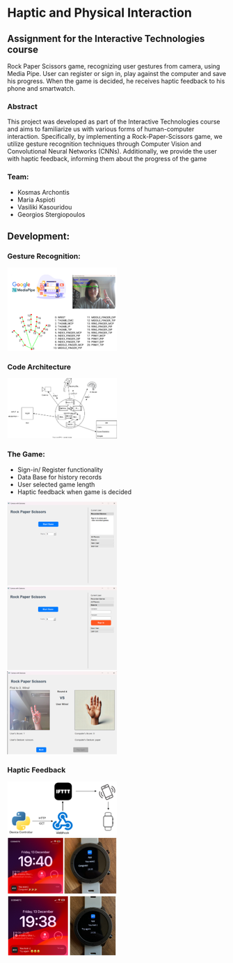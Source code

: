 <h1>Haptic and Physical Interaction</h1>
<h2>Assignment for the Interactive Technologies course</h2>

Rock Paper Scissors game, recognizing user gestures from camera, using Media Pipe.
User can register or sign in, play against the computer and save his progress. When the game is decided, he receives haptic feedback to his phone and smartwatch.

<h3>Abstract</h3>
This project was developed as part of the Interactive Technologies course and aims to familiarize us with various forms of human-computer interaction. Specifically, by implementing a Rock-Paper-Scissors game, we utilize gesture recognition techniques through Computer Vision and Convolutional Neural Networks (CNNs). Additionally, we provide the user with haptic feedback, informing them about the progress of the game

<p>
<h3>Team:</h3> 
<ul>
  <li>Kosmas Archontis</li>
  <li>Maria Aspioti</li>
  <li>Vasiliki Kasouridou</li>
  <li>Georgios Stergiopoulos</li>
</ul>
<h2>Development:</h2>
<h3>Gesture Recognition: </h3>
<img src="/media/mediapipe.png" style="width: 50%; height:50%;">
<h3>Code Architecture</h3>
<img src="/media/architecture.svg" style="width: 50%; height:50%;">
<h3>The Game:</h3>
<ul>
  <li>Sign-in/ Register functionality</li>
  <li>Data Base for history records</li>
  <li>User selected game length</li>
  <li>Haptic feedback when game is decided</li>
</ul>
<img src="/media/home_Screen.png" style="width: 50%; height:50%;">
<img src="/media/sign_in.png" style="width: 50%; height:50%;">
<img src="/media/game_screen.png" style="width: 50%; height:50%;">
<h3>Haptic Feedback</h3>
<img src="/media/Screenshot 2024-12-13 192750.png" style="width: 50%; height:50%;">
<img src="/media/win.png" style="width: 50%; height:50%;">
<img src="/media/loss.png" style="width: 50%; height:50%;">
</p>
